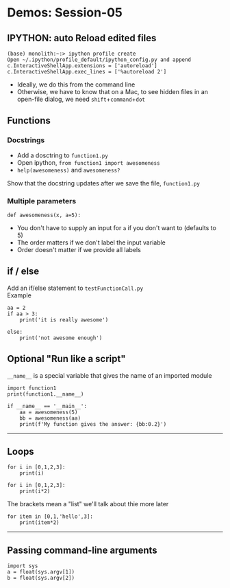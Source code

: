 
# Demos: Session-05

## IPYTHON: auto Reload edited files

	(base) monolith:~:> ipython profile create
	Open ~/.ipython/profile_default/ipython_config.py and append
	c.InteractiveShellApp.extensions = ['autoreload']     
	c.InteractiveShellApp.exec_lines = ['%autoreload 2']

- Ideally, we do this from the command line
- Otherwise, we have to know that on a Mac, to see hidden files in an open-file dialog, we need `shift`+`command`+`dot`

## Functions
### Docstrings
- Add a dosctring to `function1.py`
- Open ipython, `from function1 import awesomeness`
- `help(awesomeness)` and `awesomeness?` 

Show that the docstring updates after we save the file, `function1.py`

### Multiple parameters
`def awesomeness(x, a=5):`

- You don't have to supply an input for `a` if you don't want to (defaults to 5)
- The order matters if we don't label the input variable
- Order doesn't matter if we provide all labels


## if / else
Add an if/else statement to `testFunctionCall.py`  
Example  

	aa = 2
	if aa > 3:
		print('it is really awesome')

	else:
		print('not awesome enough')


## Optional "Run like a script"

`__name__` is a special variable that gives the name of an imported module

	import function1
	print(function1.__name__)

	if __name__ == '__main__':
		aa = awesomeness(5)
		bb = awesomeness(aa)
		print(f'My function gives the answer: {bb:0.2}')


----
## Loops 
	for i in [0,1,2,3]:
		print(i)

	for i in [0,1,2,3]:
		print(i*2)

The brackets mean a "list" we'll talk about thie more later  

	for item in [0,1,'hello',3]:
		print(item*2)

----
## Passing command-line arguments

	import sys
	a = float(sys.argv[1])
	b = float(sys.argv[2])

